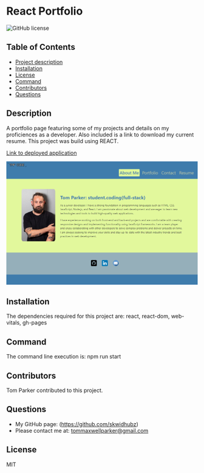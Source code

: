 
# React Portfolio
![GitHub license](https://img.shields.io/badge/license-MIT-blue)          
## Table of Contents                      
- [Project description](#description)
- [Installation](#installation)
- [License](#license)
- [Command](#command)
- [Contributors](#contributors)
- [Questions](#questions)
## Description
A portfolio page featuring some of my projects and details on my proficiences as a developer. Also included is a link to download my current resume. This project was build using REACT.

[Link to deployed application](https://skwidhubz.github.io/react-portfolio/)

![screenshot of profile page](/src/images/screenshot-demo.png "Portfolio Page Screenshot")

## Installation
The dependencies required for this project are: react, react-dom, web-vitals, gh-pages
## Command
The command line execution is: npm run start 
## Contributors
Tom Parker contributed to this project.
## Questions
- My GitHub page: (https://github.com/skwidhubz)
- Please contact me at: tommaxwellparker@gmail.com
## License
MIT
